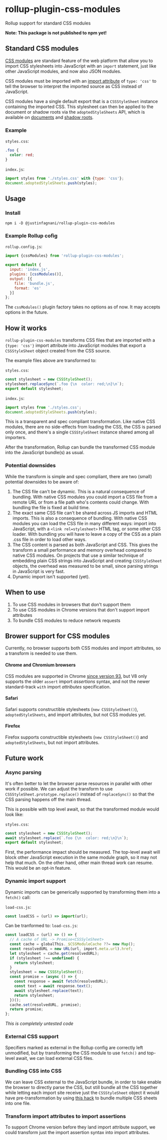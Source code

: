 # rollup-plugin-css-modules

Rollup support for standard CSS modules

**Note: This package is not published to npm yet!**

## Standard CSS modules

[CSS modules](https://web.dev/articles/css-module-scripts) are standard feature of the web platform that allow you to import CSS stylesheets into JavaScript with an `import` statement, just like other JavaScript modules, and now also JSON modules.

CSS modules must be imported with an [import attribute](https://github.com/tc39/proposal-import-attributes) of `type: 'css'` to tell the browser to interpret the imported source as CSS instead of JavaScript.

CSS modules have a single default export that is a `CSSStyleSheet` instance containing the imported CSS. This stylesheet can then be applied to the document or shadow roots via the `adoptedStyleSheets` API, which is available on [documents](https://developer.mozilla.org/en-US/docs/Web/API/Document/adoptedStyleSheets) and [shadow roots](https://developer.mozilla.org/en-US/docs/Web/API/ShadowRoot/adoptedStyleSheets).

### Example

`styles.css`:
```css
.foo {
  color: red;
}
```

`index.js`:
```js
import styles from './styles.css' with {type: 'css'};
document.adoptedStyleSheets.push(styles);
```

## Usage

### Install

```
npm i -D @justinfagnani/rollup-plugin-css-modules
```

### Example Rollup cofig

`rollup.config.js`:

```js
import {cssModules} from 'rollup-plugin-css-modules';

export default {
  input: 'index.js',
  plugins: [cssModules()],
  output: [{
    file: 'bundle.js',
    format: 'es'
  }]
};
```

The `cssModules()` plugin factory takes no options as of now. It may accepts options in the future.

## How it works

`rollup-plugin-css-modules` transforms CSS files that are imported with a `{type: 'css'}` import attribute into JavaScript modules that export a `CSSStyleSheet` object created from the CSS source.

The example files above are transformed to:

`styles.css`:
```js
const stylesheet = new CSSStyleSheet();
stylesheet.replaceSync(`.foo {\n  color: red;\n}\n`);
export default stylesheet;
```

`index.js`:
```js
import styles from './styles.css';
document.adoptedStyleSheets.push(styles);
```

This is a transparent and spec compliant transformation. Like native CSS modules, there are no side-effects from loading the CSS, the CSS is parsed only once, and there's a single `CSSStyleSheet` instance shared among all importers.

After the transformation, Rollup can bundle the transformed CSS module into the JavaScript bundle(s) as usual.

### Potential downsides

While the transform is simple and spec compliant, there are two (small) potential downsides to be aware of:

1. The CSS file can't be dynamic. This is a natural consequence of bundling. With native CSS modules you could import a CSS file from a remote URL or from a file path who's contents could change. With bundling the file is fixed at build time.
2. The exact same CSS file can't be shared across JS imports and HTML imports. This is also a consequence of bundling. With native CSS modules you can load the CSS file in many different ways: import into JavaScript, with a `<link rel=stylesheet>` HTML tag, or some other CSS loader. With bundling you will have to leave a copy of the CSS as a plain .css file in order to load other ways.
3. The CSS content is parsed as both JavaScript and CSS. This gives the transform a small performance and memory overhead compared to native CSS modules. On projects that use a similar technique of embedding plain CSS strings into JavaScript and creating `CSSStyleSheet` objects, the overhead was measured to be  small, since parsing strings in JavaScript is very fast.
4. Dynamic import isn't supported (yet).

## When to use

1. To use CSS modules in browsers that don't support them
2. To use CSS modules in Chrome versions that don't support import attributes
3. To bundle CSS modules to reduce network requests

## Brower support for CSS modules

Currently, no browser supports both CSS modules and import attributes, so a transform is needed to use them.

#### Chrome and Chromium browsers

CSS modules are supported in Chrome [since version 93](https://chromestatus.com/feature/5948572598009856), but V8 only supports the older `assert` import _assertions_ syntax, and not the newer standard-track `with` import _attributes_ specification.

#### Safari

Safari supports constructible stylesheets (`new CSSStyleSheet()`), `adoptedStyleSheets`, and import attributes, but not CSS modules yet.

#### Firefox

Firefox supports constructible stylesheets (`new CSSStyleSheet()`) and `adoptedStyleSheets`, but not import attributes.

## Future work

### Async parsing

It's often better to let the browser parse resources in parallel with other work if possible. We can adjust the transform to use `CSSStyleSheet.prototype.replace()` instead of `replaceSync()` so that the CSS parsing happens off the main thread.

This is possible with top level await, so that the transformed module would look like:

`styles.css`:
```js
const stylesheet = new CSSStyleSheet();
await stylesheet.replace(`.foo {\n  color: red;\n}\n`);
export default stylesheet;
```

First, the performance impact should be measured. The top-level await will block other JavaScript execution in the same module graph, so it may not help that much. On the other hand, other main thread work can resume. This would be an opt-in feature.

### Dynamic import support

Dynamic imports can be generically supported by transforming them into a `fetch()` call:

`load-css.js`:
```ts
const loadCSS = (url) => import(url);
```

Can be tranformed to:
`load-css.js`:
```ts
const loadCSS = (url) => () => {
  // A cache of URL -> Promise<CSSSyleSheet>
  const cache = globalThis._$CSSModuleCache ??= new Map();
  const resolvedURL = new URL(url, import.meta.url).href;
  let stylesheet = cache.get(resolvedURL);
  if (stylesheet !== undefined) {
    return stylesheet;
  }
  stylesheet = new CSSStyleSheet();
  const promise = (async () => {
    const response = await fetch(resolvedURL);
    const text = await response.text();
    await stylesheet.replace(text);
    return stylesheet;
  })();
  cache.set(resolvedURL, promise);
  return promise;
};
```
_This is completely untested code_

### External CSS support

Specifiers marked as external in the Rollup config are correctly left unmodified, but by transforming the CSS module to use `fetch()` and top-level await, we can load external CSS files.

### Bundling CSS into CSS

We can leave CSS external to the JavaScript bundle, in order to take enable the browser to directly parse the CSS, but still bundle all the CSS together while letting each import site receive just the `CSSStyleSheet` object it would have pre-transformation by using [this hack](https://github.com/w3c/csswg-drafts/issues/5629#issuecomment-1401322544) to bundle multiple CSS sheets into one file.

### Transform import attributes to import assertions

To support Chrome version before they land import attribute support, we could transform just the import assertion syntax into import attributes.
